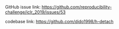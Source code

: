 GitHub issue link: https://github.com/reproducibility-challenge/iclr_2019/issues/53

codebase link: https://github.com/dido1998/h-detach

